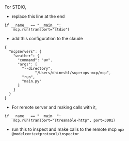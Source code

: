 
For STDIO, 
- replace this line at the end
```
if __name__ == "__main__":
	mcp.run(transport="stdio")
```
- add this configuration to the claude
```
{
  "mcpServers": {
    "weather": {
      "command": "uv",
      "args": [
        "--directory",
              "/Users/dhineshl/superops-mcp/mcp",
        "run",
        "main.py"
      ]
    }
  }
}
```

- For remote server and making calls with it,
```
if __name__ == "__main__":
    mcp.run(transport="streamable-http", port=3001)
```

- run this to inspect and make calls to the remote mcp
`npx @modelcontextprotocol/inspector`

